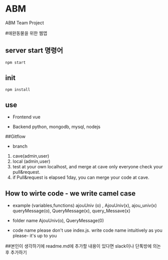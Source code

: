 # ABM
ABM Team Project 

#애완동물을 위한 웹앱
## server start 명령어
    npm start
## init
    npm install

## use
* Frontend 
 vue

* Backend 
python, mongodb, mysql, nodejs

##Gitflow
* branch 
1. cave(admin,user)
2. local (admin,user)
3. test at your own localhost, and merge at cave only everyone check your pull&request.
4. if Pull&request is elapsed 1day, you can merge your code at cave.

## How to wirte code - we write camel case
* example (variables,functions)
    ajouUniv (o) , AjouUniv(x), ajou_univ(x)
    queryMessage(o), QueryMessage(x), query_Messave(x)

* folder name
    AjouUniv(o), QueryMessage(0)
* code name
    please don't use index.js.
    write code name intuitively as you please- it's up to you

##본인이 생각하기에 readme.md에 추가할 내용이 있다면 slack이나 단톡방에 의논후 추가하기 
